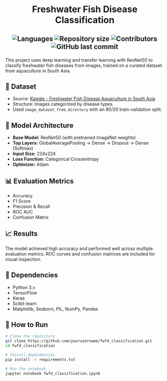 <h1 align="center"> Freshwater Fish Disease Classification </h1>
<h2 align="center">
<p align="center">
 <img alt="Languages" src="https://img.shields.io/github/languages/count/haiderCho/FWFDC">
 <img alt="Repository size" src="https://img.shields.io/github/repo-size/haiderCho/FWFDC">
 <img alt="Contributors" src="https://img.shields.io/github/contributors/haiderCho/FWFDC">
 <img alt="GitHub last commit" src="https://img.shields.io/github/last-commit/haiderCho/FWFDC">
</p>
</h2>

This project uses deep learning and transfer learning with ResNet50 to classify freshwater fish diseases from images, trained on a curated dataset from aquaculture in South Asia.

## 📁 Dataset

- Source: [Kaggle - Freshwater Fish Disease Aquaculture in South Asia](https://www.kaggle.com/datasets/)
- Structure: Images categorized by disease types.
- Used `image_dataset_from_directory` with an 80/20 train-validation split.
    

## 🧠 Model Architecture

- **Base Model:** ResNet50 (with pretrained ImageNet weights)
- **Top Layers:** GlobalAveragePooling → Dense → Dropout → Dense (Softmax)
- **Input Size:** 224x224
- **Loss Function:** Categorical Crossentropy
- **Optimizer:** Adam
    

## 📊 Evaluation Metrics

- Accuracy
- F1 Score
- Precision & Recall
- ROC AUC
- Confusion Matrix
    

## 📈 Results

The model achieved high accuracy and performed well across multiple evaluation metrics. ROC curves and confusion matrices are included for visual inspection.

## 🔧 Dependencies

- Python 3.x
- TensorFlow
- Keras
- Scikit-learn
- Matplotlib, Seaborn, PIL, NumPy, Pandas
    

## 🚀 How to Run

```bash
# Clone the repository
git clone https://github.com/yourusername/fwfd_classification.git
cd fwfd_classification

# Install dependencies
pip install -r requirements.txt

# Run the notebook
jupyter notebook fwfd_classification.ipynb
```

